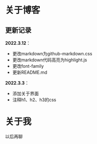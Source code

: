 # 关于博客

## 更新记录

**2022.3.12**：

- 更改markdown为github-markdown.css
- 更改markdown代码高亮为highlight.js
- 更改font-family
- 更新README.md

**2022.3.3**：

- 添加关于界面
- 注释h1、h2、h3的css

# 关于我

以后再聊
